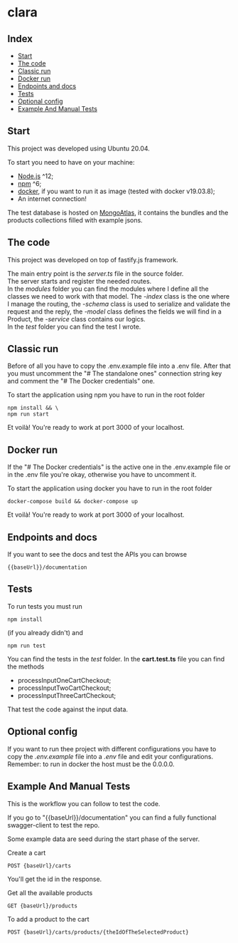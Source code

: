# clara

## Index

- [Start](#start)
- [The code](#the-code)
- [Classic run](#classic-run)
- [Docker run](#docker-run)
- [Endpoints and docs](#endpoints-and-docs)
- [Tests](#tests)
- [Optional config](#optional-config)
- [Example And Manual Tests](#example-and-manual-tests)

## Start

This project was developed using Ubuntu 20.04.

To start you need to have on your machine:

- [Node.js](https://nodejs.org/it/) ^12;
- [npm](https://www.npmjs.com/) ^6;
- [docker](https://docker.com), if you want to run it as image (tested with docker v19.03.8);
- An internet connection!

The test database is hosted on [MongoAtlas](https://www.mongodb.com/cloud/atlas), it contains the bundles and the products collections filled with example jsons.

## The code

This project was developed on top of fastify.js framework.

The main entry point is the _server.ts_ file in the source folder.\
The server starts and register the needed routes.\
In the _modules_ folder you can find the modules where I define all the classes we need to work with that model.
The _-index_ class is the one where I manage the routing, the _-schema_ class is used to serialize and validate the request and the reply, the _-model_ class defines the fields we will find in a Product, the _-service_ class contains our logics.\
In the _test_ folder you can find the test I wrote.

## Classic run

Before of all you have to copy the .env.example file into a .env file.
After that you must uncomment the "# The standalone ones" connection string key and comment the "# The Docker credentials" one.

To start the application using npm you have to run in the root folder

```
npm install && \
npm run start
```

Et voilà! You're ready to work at port 3000 of your localhost.

## Docker run

If the "# The Docker credentials" is the active one in the .env.example file or in the .env file you're okay, otherwise you have to uncomment it.

To start the application using docker you have to run in the root folder

```
docker-compose build && docker-compose up
```

Et voilà! You're ready to work at port 3000 of your localhost.

## Endpoints and docs

If you want to see the docs and test the APIs you can browse

```
{{baseUrl}}/documentation
```

## Tests

To run tests you must run

```
npm install
```

(if you already didn't) and

```
npm run test
```
You can find the tests in the *test* folder. 
In the **cart.test.ts** file you can find the methods
- processInputOneCartCheckout;
- processInputTwoCartCheckout;
- processInputThreeCartCheckout;

That test the code against the input data.

## Optional config

If you want to run thee project with different configurations you have to copy the _.env.example_ file into a _.env_ file and edit your configurations.
Remember: to run in docker the host must be the 0.0.0.0.

## Example And Manual Tests

This is the workflow you can follow to test the code.

If you go to "{{baseUrl}}/documentation" you can find a fully functional swagger-client to test the repo.

Some example data are seed during the start phase of the server.

Create a cart

```
POST {baseUrl}/carts
```
You'll get the id in the response.

Get all the available products

```
GET {baseUrl}/products
``` 

To add a product to the cart

```
POST {baseUrl}/carts/products/{theIdOfTheSelectedProduct}
```